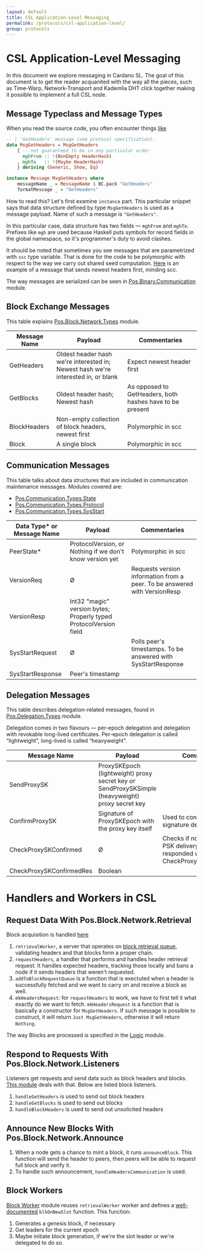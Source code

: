 ```yaml
---
layout: default
title: CSL Application-Level Messaging
permalink: /protocols/csl-application-level/
group: protocols
---
```


# CSL Application-Level Messaging

In this document we explore messaging in Cardano SL. The goal of this
document is to get the reader acquanited with the way all the pieces,
such as Time-Warp, Network-Transport and Kademlia DHT click together
making it possible to implement a full CSL node.

## Message Typeclass and Message Types

When you read the source code, you often encounter things
[like](https://github.com/input-output-hk/cardano-sl/blob/d564b3f5a7e03e086b62c88212870b5ea89f5e8b/src/Pos/Block/Network/Types.hs#L20-L29)

~~~ haskell
-- | 'GetHeaders' message (see protocol specification).
data MsgGetHeaders = MsgGetHeaders
    { -- not guaranteed to be in any particular order
      mghFrom :: !(NonEmpty HeaderHash)
    , mghTo   :: !(Maybe HeaderHash)
    } deriving (Generic, Show, Eq)

instance Message MsgGetHeaders where
    messageName _ = MessageName $ BC.pack "GetHeaders"
    formatMessage _ = "GetHeaders"
~~~

How to read this? Let's first examine `instance` part. This particular snippet
says that data structure defined by type `MsgGetHeaders` is used as a message
payload. Name of such a message is `"GetHeaders"`.

In this particular case, data structure has two fields — `mghFrom` and `mghTo`.
Prefixes like `mgh` are used because Haskell puts symbols for record fields in
the global namespace, so it's programmer's duty to avoid clashes.

It should be noted that sometimes you see messages that are parametrized with
`ssc` type variable. That is done for the code to be polymorphic with respect
to the way we carry out shared seed computation.
[Here](https://github.com/input-output-hk/cardano-sl/blob/d564b3f5a7e03e086b62c88212870b5ea89f5e8b/src/Pos/Block/Network/Types.hs#L42-L44)
is an example of a message that sends newest headers first, minding scc.

The way messages are serialized can be seen in
[Pos.Binary.Communication](https://github.com/input-output-hk/cardano-sl/blob/d564b3f5a7e03e086b62c88212870b5ea89f5e8b/src/Pos/Binary/Communication.hs)
module.

## Block Exchange Messages

This table explains [Pos.Block.Network.Types](https://github.com/input-output-hk/cardano-sl/blob/d564b3f5a7e03e086b62c88212870b5ea89f5e8b/src/Pos/Block/Network/Types.hs) module.

| Message Name | Payload | Commentaries |
|--------------|---------|--------------|
| GetHeaders | Oldest header hash we're interested in; Newest hash we're interested in, or blank | Expect newest header first |
| GetBlocks | Oldest header hash; Newest hash | As opposed to GetHeaders, both hashes have to be present |
| BlockHeaders | Non-empty collection of block headers, newest first | Polymorphic in scc |
| Block | A single block | Polymorphic in scc |

## Communication Messages

This table talks about data structures that are included in communication maintenance messages.
Modules covered are:

 + [Pos.Communication.Types.State](https://github.com/input-output-hk/cardano-sl/blob/d564b3f5a7e03e086b62c88212870b5ea89f5e8b/src/Pos/Communication/Types/State.hs)
 + [Pos.Communication.Types.Protocol](https://github.com/input-output-hk/cardano-sl/blob/d564b3f5a7e03e086b62c88212870b5ea89f5e8b/src/Pos/Communication/Types/Protocol.hs)
 + [Pos.Communication.Types.SysStart](https://github.com/input-output-hk/cardano-sl/blob/d564b3f5a7e03e086b62c88212870b5ea89f5e8b/src/Pos/Communication/Types/SysStart.hs)

| Data Type* or Message Name | Payload | Commentaries |
|----------------------------|---------|--------------|
| PeerState* | ProtocolVersion, or Nothing if we don't know version yet | Polymorphic in scc |
| VersionReq | Ø | Requests version information from a peer. To be answered with VersionResp |
| VersionResp | Int32 "magic" version bytes; Properly typed ProtocolVersion field | |
| SysStartRequest | Ø | Polls peer's timestamps. To be answered with SysStartResponse |
| SysStartResponse | Peer's timestamp | |

## Delegation Messages

This table describes delegation-related messages, found in
[Pos.Delegation.Types](https://github.com/input-output-hk/cardano-sl/blob/d564b3f5a7e03e086b62c88212870b5ea89f5e8b/src/Pos/Delegation/Types.hs)
module.

Delegation comes in two flavours — per-epoch delegation and delegation
with revokable long-lived certificates. Per-epoch delegation is called
“lightweight”, long-lived is called “heavyweight”.

| Message Name | Payload | Commentaries |
|--------------|---------|--------------|
| SendProxySK | ProxySKEpoch (lightweight) proxy secret key _or_ SendProxySKSimple (heavyweight) proxy secret key | |
| ConfirmProxySK | Signature of ProxySKEpoch with the proxy key itself | Used to confirm proxy signature delivery |
| CheckProxySKConfirmed | Ø | Checks if node is aware of PSK delivery. To be responded with CheckProxySKConfirmedRes |
| CheckProxySKConfirmedRes | Boolean | |

# Handlers and Workers in CSL

## Request Data With Pos.Block.Network.Retrieval

Block acquisition is handled
[here](https://github.com/input-output-hk/cardano-sl/blob/d564b3f5a7e03e086b62c88212870b5ea89f5e8b/src/Pos/Block/Network/Retrieval.hs)

 1. `retrievalWorker`, a server that operates on [block retrieval
queue](https://github.com/input-output-hk/cardano-sl/blob/d564b3f5a7e03e086b62c88212870b5ea89f5e8b/src/Pos/Context/Context.hs#L74),
	validating headers and that blocks form a proper chain. 
 2. `requestHeaders`, a handler that performs and handles header
	retrieval request. It handles expected headers, tracking those locally
	and bans a node if it sends headers that weren't requested.
 3. `addToBlockRequestQueue` is a function that is exectuted when a
	header is successfully fetched and we want to carry on and receive a
	block as well.
 4. `mkHeadersRequest`: for `requestHeaders` to work, we have to first
	tell it what exactly do we want to fetch. `mkHeadersRequest` is a
	function that is basically a constructor for `MsgGetHeaders`. If such
	message is possible to construct, it will return `Just MsgGetHeaders`,
  otherwise it will return `Nothing`.

The way Blocks are processed is specified in the
[Logic](https://github.com/input-output-hk/cardano-sl/blob/d564b3f5a7e03e086b62c88212870b5ea89f5e8b/src/Pos/Block/Logic.hs)
module.

## Respond to Requests With Pos.Block.Network.Listeners

Listeners get requests and send data such as block headers and blocks.
[This
module](https://github.com/input-output-hk/cardano-sl/blob/d564b3f5a7e03e086b62c88212870b5ea89f5e8b/src/Pos/Block/Network/Listeners.hs)
deals with that. Below are listed block listeners.

 1. `handleGetHeaders` is used to send out block headers
 2. `handleGetBlocks` is used to send out blocks
 3. `handleBlockHeaders` is used to send out unsolicited headers

## Announce New Blocks With Pos.Block.Network.Announce

 1. When a node gets a chance to mint a block, it runs `announceBlock`. This
	function will send the header to peers, then peers will be able to
	request full block and verify it.
 2. To handle such announcement, `handleHeadersCommunication` is used.

## Block Workers

[Block
Worker](https://github.com/input-output-hk/cardano-sl/blob/d564b3f5a7e03e086b62c88212870b5ea89f5e8b/src/Pos/Block/Worker.hs)
module reuses `retrievalWorker` worker and defines a
[well-documented](https://github.com/input-output-hk/cardano-sl/blob/d564b3f5a7e03e086b62c88212870b5ea89f5e8b/src/Pos/Block/Worker.hs#L50)
`blkOnNewSlot` function. This function:

 1. Generates a genesis block, if necessary
 2. Get leaders for the current epoch
 3. Maybe initiate block generation, if we're the slot leader or we're
	delegated to do so.

